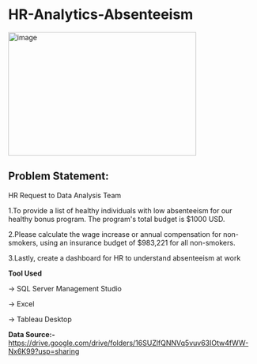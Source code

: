 # HR-Analytics-Absenteeism
<img width="380" height ="250" alt="image" src="https://github.com/Harsh813203/HR-Analytics-Absenteeism/assets/62796526/08a5e41e-9ea6-4edc-a6a9-ea0f88ff784f">



## Problem Statement:
HR Request to Data Analysis Team
<p>1.To provide a list of healthy individuals with low absenteeism for our healthy 
bonus program. The program's total budget is $1000 USD.</p>
<p>2.Please calculate the wage increase or annual compensation for non-smokers, 
using an insurance budget of $983,221 for all non-smokers.</p>
<p>3.Lastly, create a dashboard for HR to understand absenteeism at work </p>

<b>Tool Used</b>
<p>-> SQL Server Management Studio</p>
<p>-> Excel</p>
<p>-> Tableau Desktop</p>

<b> Data Source:- </b>
https://drive.google.com/drive/folders/16SUZlfQNNVq5vuv63IOtw4fWW-Nx6K99?usp=sharing
